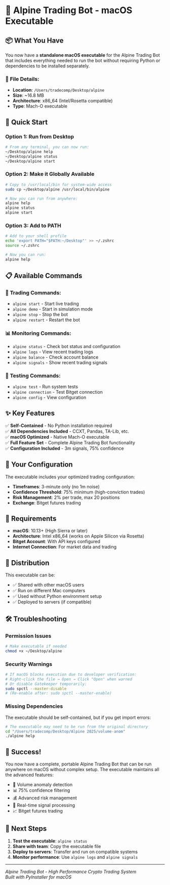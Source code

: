 # 🌿 Alpine Trading Bot - macOS Executable

## 📦 What You Have

You now have a **standalone macOS executable** for the Alpine Trading Bot that includes everything needed to run the bot without requiring Python or dependencies to be installed separately.

### 🎯 **File Details:**
- **Location**: `/Users/tradecomp/Desktop/alpine`
- **Size**: ~16.8 MB
- **Architecture**: x86_64 (Intel/Rosetta compatible)
- **Type**: Mach-O executable

## 🚀 **Quick Start**

### Option 1: Run from Desktop
```bash
# From any terminal, you can now run:
~/Desktop/alpine help
~/Desktop/alpine status
~/Desktop/alpine start
```

### Option 2: Make it Globally Available
```bash
# Copy to /usr/local/bin for system-wide access
sudo cp ~/Desktop/alpine /usr/local/bin/alpine

# Now you can run from anywhere:
alpine help
alpine status
alpine start
```

### Option 3: Add to PATH
```bash
# Add to your shell profile
echo 'export PATH="$PATH:~/Desktop"' >> ~/.zshrc
source ~/.zshrc

# Now you can run:
alpine help
```

## 📋 **Available Commands**

### 🚀 **Trading Commands:**
- `alpine start` - Start live trading
- `alpine demo` - Start in simulation mode
- `alpine stop` - Stop the bot
- `alpine restart` - Restart the bot

### 📊 **Monitoring Commands:**
- `alpine status` - Check bot status and configuration
- `alpine logs` - View recent trading logs
- `alpine balance` - Check account balance
- `alpine signals` - Show recent trading signals

### 🧪 **Testing Commands:**
- `alpine test` - Run system tests
- `alpine connection` - Test Bitget connection
- `alpine config` - View configuration

## ✨ **Key Features**

✅ **Self-Contained** - No Python installation required  
✅ **All Dependencies Included** - CCXT, Pandas, TA-Lib, etc.  
✅ **macOS Optimized** - Native Mach-O executable  
✅ **Full Feature Set** - Complete Alpine Trading Bot functionality  
✅ **Configuration Included** - 3m signals, 75% confidence  

## 🎯 **Your Configuration**

The executable includes your optimized trading configuration:
- **Timeframes**: 3-minute only (no 1m noise)
- **Confidence Threshold**: 75% minimum (high-conviction trades)
- **Risk Management**: 2% per trade, max 20 positions
- **Exchange**: Bitget futures trading

## 🔧 **Requirements**

- **macOS**: 10.13+ (High Sierra or later)
- **Architecture**: Intel x86_64 (works on Apple Silicon via Rosetta)
- **Bitget Account**: With API keys configured
- **Internet Connection**: For market data and trading

## 📱 **Distribution**

This executable can be:
- ✅ Shared with other macOS users
- ✅ Run on different Mac computers
- ✅ Used without Python environment setup
- ✅ Deployed to servers (if compatible)

## 🛠️ **Troubleshooting**

### Permission Issues
```bash
# Make executable if needed
chmod +x ~/Desktop/alpine
```

### Security Warnings
```bash
# If macOS blocks execution due to developer verification:
# Right-click the file → Open → Click "Open" when warned
# Or disable Gatekeeper temporarily:
sudo spctl --master-disable
# (Re-enable after: sudo spctl --master-enable)
```

### Missing Dependencies
The executable should be self-contained, but if you get import errors:
```bash
# The executable may need to be run from the original directory
cd "/Users/tradecomp/Desktop/Alpine 2025/volume-anom"
./alpine help
```

## 🎉 **Success!**

You now have a complete, portable Alpine Trading Bot that can be run anywhere on macOS without complex setup. The executable maintains all the advanced features:

- 🎯 Volume anomaly detection
- 📊 75% confidence filtering
- 💰 Advanced risk management
- 🔄 Real-time signal processing
- 📈 Bitget futures trading

## 🚀 **Next Steps**

1. **Test the executable**: `alpine status`
2. **Share with team**: Copy the executable file
3. **Deploy to servers**: Transfer and run on compatible systems
4. **Monitor performance**: Use `alpine logs` and `alpine signals`

---

*Alpine Trading Bot - High Performance Crypto Trading System*  
*Built with PyInstaller for macOS* 